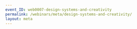 ```yaml
---
event_ID: web0007-design-systems-and-creativity
permalink: /webinars/meta/design-systems-and-creativity/
layout: meta
---
```

